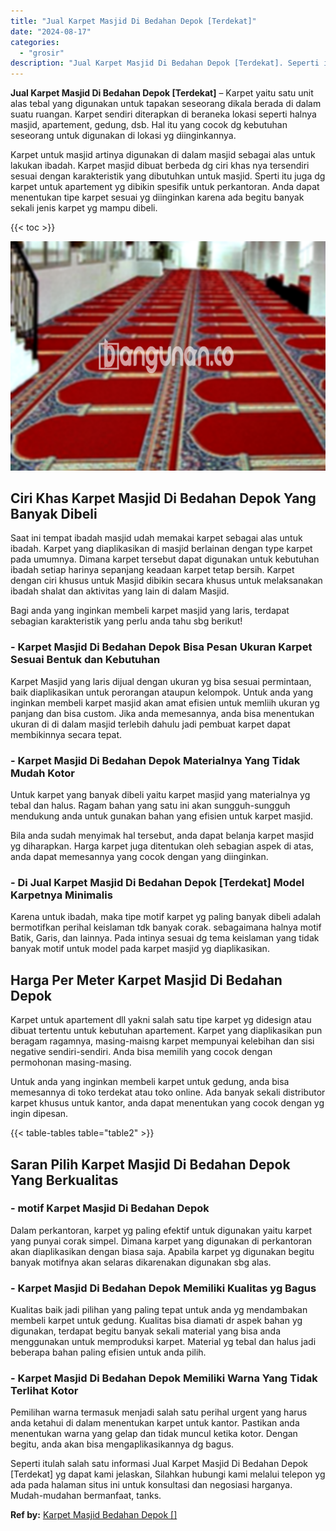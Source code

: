 ```yaml
---
title: "Jual Karpet Masjid Di Bedahan Depok [Terdekat]"
date: "2024-08-17"
categories: 
  - "grosir"
description: "Jual Karpet Masjid Di Bedahan Depok [Terdekat]. Seperti itulah salah satu informasi Jual Karpet Masjid Di Bedahan Depok [Terdekat] yg dapat kami jelaskan,..."
---
```


**Jual Karpet Masjid Di Bedahan Depok \[Terdekat\]** – Karpet yaitu satu unit alas tebal yang digunakan untuk tapakan seseorang dikala berada di dalam suatu ruangan. Karpet sendiri diterapkan di beraneka lokasi seperti halnya masjid, apartement, gedung, dsb. Hal itu yang cocok dg kebutuhan seseorang untuk digunakan di lokasi yg diinginkannya.

Karpet untuk masjid artinya digunakan di dalam masjid sebagai alas untuk lakukan ibadah. Karpet masjid dibuat berbeda dg ciri khas nya tersendiri sesuai dengan karakteristik yang dibutuhkan untuk masjid. Sperti itu juga dg karpet untuk apartement yg dibikin spesifik untuk perkantoran. Anda dapat menentukan tipe karpet sesuai yg diinginkan karena ada begitu banyak sekali jenis karpet yg mampu dibeli.

{{< toc >}}

![Jual Karpet Masjid Di Bedahan Depok [Terdekat]](/images/grosir-karpet-murah-75.png)

## Ciri Khas Karpet Masjid Di Bedahan Depok Yang Banyak Dibeli

Saat ini tempat ibadah masjid udah memakai karpet sebagai alas untuk ibadah. Karpet yang diaplikasikan di masjid berlainan dengan type karpet pada umumnya. Dimana karpet tersebut dapat digunakan untuk kebutuhan ibadah setiap harinya sepanjang keadaan karpet tetap bersih. Karpet dengan ciri khusus untuk Masjid dibikin secara khusus untuk melaksanakan ibadah shalat dan aktivitas yang lain di dalam Masjid.

Bagi anda yang inginkan membeli karpet masjid yang laris, terdapat sebagian karakteristik yang perlu anda tahu sbg berikut!

### \- Karpet Masjid Di Bedahan Depok Bisa Pesan Ukuran Karpet Sesuai Bentuk dan Kebutuhan

Karpet Masjid yang laris dijual dengan ukuran yg bisa sesuai permintaan, baik diaplikasikan untuk perorangan ataupun kelompok. Untuk anda yang inginkan membeli karpet masjid akan amat efisien untuk memliih ukuran yg panjang dan bisa custom. Jika anda memesannya, anda bisa menentukan ukuran di di dalam masjid terlebih dahulu jadi pembuat karpet dapat membikinnya secara tepat.

### \- Karpet Masjid Di Bedahan Depok Materialnya Yang Tidak Mudah Kotor

Untuk karpet yang banyak dibeli yaitu karpet masjid yang materialnya yg tebal dan halus. Ragam bahan yang satu ini akan sungguh-sungguh mendukung anda untuk gunakan bahan yang efisien untuk karpet masjid.

Bila anda sudah menyimak hal tersebut, anda dapat belanja karpet masjid yg diharapkan. Harga karpet juga ditentukan oleh sebagian aspek di atas, anda dapat memesannya yang cocok dengan yang diinginkan.

### \- Di Jual Karpet Masjid Di Bedahan Depok \[Terdekat\] Model Karpetnya Minimalis

Karena untuk ibadah, maka tipe motif karpet yg paling banyak dibeli adalah bermotifkan perihal keislaman tdk banyak corak. sebagaimana halnya motif Batik, Garis, dan lainnya. Pada intinya sesuai dg tema keislaman yang tidak banyak motif untuk model pada karpet masjid yg diaplikasikan.

## Harga Per Meter Karpet Masjid Di Bedahan Depok

Karpet untuk apartement dll yakni salah satu tipe karpet yg didesign atau dibuat tertentu untuk kebutuhan apartement. Karpet yang diaplikasikan pun beragam ragamnya, masing-maisng karpet mempunyai kelebihan dan sisi negative sendiri-sendiri. Anda bisa memilih yang cocok dengan permohonan masing-masing.

Untuk anda yang inginkan membeli karpet untuk gedung, anda bisa memesannya di toko terdekat atau toko online. Ada banyak sekali distributor karpet khusus untuk kantor, anda dapat menentukan yang cocok dengan yg ingin dipesan.

{{< table-tables table="table2" >}}

## Saran Pilih Karpet Masjid Di Bedahan Depok Yang Berkualitas

### \- motif Karpet Masjid Di Bedahan Depok

Dalam perkantoran, karpet yg paling efektif untuk digunakan yaitu karpet yang punyai corak simpel. Dimana karpet yang digunakan di perkantoran akan diaplikasikan dengan biasa saja. Apabila karpet yg digunakan begitu banyak motifnya akan selaras dikarenakan digunakan sbg alas.

### \- Karpet Masjid Di Bedahan Depok Memiliki Kualitas yg Bagus

Kualitas baik jadi pilihan yang paling tepat untuk anda yg mendambakan membeli karpet untuk gedung. Kualitas bisa diamati dr aspek bahan yg digunakan, terdapat begitu banyak sekali material yang bisa anda menggunakan untuk memproduksi karpet. Material yg tebal dan halus jadi beberapa bahan paling efisien untuk anda pilih.

### \- Karpet Masjid Di Bedahan Depok Memiliki Warna Yang Tidak Terlihat Kotor

Pemilihan warna termasuk menjadi salah satu perihal urgent yang harus anda ketahui di dalam menentukan karpet untuk kantor. Pastikan anda menentukan warna yang gelap dan tidak muncul ketika kotor. Dengan begitu, anda akan bisa mengaplikasikannya dg bagus.

Seperti itulah salah satu informasi Jual Karpet Masjid Di Bedahan Depok \[Terdekat\] yg dapat kami jelaskan, Silahkan hubungi kami melalui telepon yg ada pada halaman situs ini untuk konsultasi dan negosiasi harganya. Mudah-mudahan bermanfaat, tanks.

**Ref by:**  [Karpet Masjid Bedahan Depok []](https://id.wikipedia.org/wiki/Karpet)
